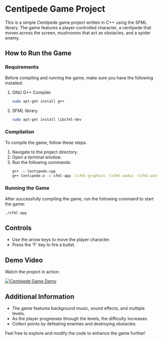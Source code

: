 # Centipede Game Project

This is a simple Centipede game project written in C++ using the SFML library. The game features a player-controlled character, a centipede that moves across the screen, mushrooms that act as obstacles, and a spider enemy.

## How to Run the Game

### Requirements

Before compiling and running the game, make sure you have the following installed:

1. GNU G++ Compiler
   ```bash
   sudo apt-get install g++
   ```

2. SFML library
   ```bash
   sudo apt-get install libsfml-dev
   ```

### Compilation

To compile the game, follow these steps:

1. Navigate to the project directory.
2. Open a terminal window.
3. Run the following commands:
   ```bash
   g++ -c Centipede.cpp
   g++ Centipede.o -o sfml-app -lsfml-graphics -lsfml-audio -lsfml-window -lsfml-system
   ```

### Running the Game

After successfully compiling the game, run the following command to start the game:
```bash
./sfml-app
```

## Controls

- Use the arrow keys to move the player character.
- Press the 'F' key to fire a bullet.

## Demo Video

Watch the project in action:

[![Centipede Game Demo](https://img.youtube.com/vi/Fkm6LovkM2M/0.jpg)](https://youtu.be/Fkm6LovkM2M)

## Additional Information

- The game features background music, sound effects, and multiple levels.
- As the player progresses through the levels, the difficulty increases.
- Collect points by defeating enemies and destroying obstacles.

Feel free to explore and modify the code to enhance the game further!
```
